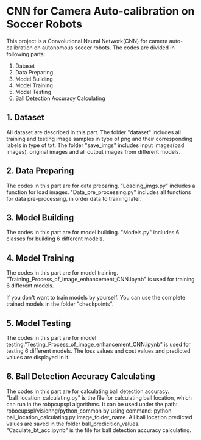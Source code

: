 CNN for Camera Auto-calibration on Soccer Robots
====================================

This project is a Convolutional Neural Network(CNN) for camera auto-calibration on autonomous soccer robots. The codes are divided in following parts:

1. Dataset
2. Data Preparing
3. Model Building
4. Model Training
5. Model Testing
6. Ball Detection Accuracy Calculating

## 1. Dataset

All dataset are described in this part. The folder "dataset" includes all training and testing image samples in type of png and their corresponding labels in type of txt. The folder "save_imgs" includes input images(bad images), original images and all output images from different models.

## 2. Data Preparing

The codes in this part are for data preparing. "Loading_imgs.py" includes a function for load images. "Data_pre_processing.py" includes all functions for data pre-processing, in order data to training later.

## 3. Model Building

The codes in this part are for model building. "Models.py" includes 6 classes for building 6 different models.

## 4. Model Training

The codes in this part are for model training. "Training_Process_of_image_enhancement_CNN.ipynb" is used for training 6 different models.

If you don't want to train models by yourself. You can use the complete trained models in the folder "checkpoints".

## 5. Model Testing

The codes in this part are for model testing."Testing_Process_of_image_enhancement_CNN.ipynb" is used for testing 6 different models. The loss values and cost values and predicted values are displayed in it.

## 6. Ball Detection Accuracy Calculating

The codes in this part are for calculating ball detection accuracy. "ball_location_calculating.py" is the file for calculating ball location, which can run in the robpcupspl algorithms. It can be used under the path: robocupspl/visionng/python_common by using command: python ball_location_calculating.py image_folder_name. All ball location predicted values are saved in the folder ball_predicition_values. "Caculate_bt_acc.ipynb" is the file for ball detection accuracy calculating.



